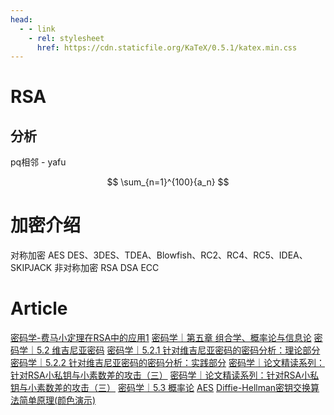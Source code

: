 ```yaml
---
head:
  - - link
    - rel: stylesheet
      href: https://cdn.staticfile.org/KaTeX/0.5.1/katex.min.css
---
```


# RSA

## 分析

pq相邻 - yafu

$$
\sum_{n=1}^{100}{a_n}
$$


# 加密介绍

对称加密 AES DES、3DES、TDEA、Blowfish、RC2、RC4、RC5、IDEA、SKIPJACK 
非对称加密 RSA DSA ECC

# Article
[密码学-费马小定理在RSA中的应用1](https://mp.weixin.qq.com/s/9AjOCrw9g_cvgsH6X_PnXQ)
[密码学｜第五章 组合学、概率论与信息论](https://mp.weixin.qq.com/s/qQFsfCwKtK-GIL-l50EZdg)
[密码学｜5.2 维吉尼亚密码](https://mp.weixin.qq.com/s/CKheGMHMUNgWyk_NUH_JIQ)
[密码学｜5.2.1 针对维吉尼亚密码的密码分析：理论部分](https://mp.weixin.qq.com/s/3wLcHpOkBF5Bpi_uCsP21A)
[密码学｜5.2.2 针对维吉尼亚密码的密码分析：实践部分](https://mp.weixin.qq.com/s/83ahZIYBjq3DeualZfutzg)
[密码学｜论文精读系列：针对RSA小私钥与小素数差的攻击（三）](https://mp.weixin.qq.com/s/Q_IWzt3gAdutq-AOOUjqdA)
[密码学｜论文精读系列：针对RSA小私钥与小素数差的攻击（三）](https://mp.weixin.qq.com/s/IdGQDDWbi5zpMjYEsN4JGA)
[密码学｜5.3 概率论](https://mp.weixin.qq.com/s/QLMK51Xvv9QW_gdszzFoTw)
[AES](https://bbs.pediy.com/thread-253884.htm)
[Diffie-Hellman密钥交换算法简单原理(颜色演示)](https://www.bilibili.com/video/BV1hP411w7QK/)